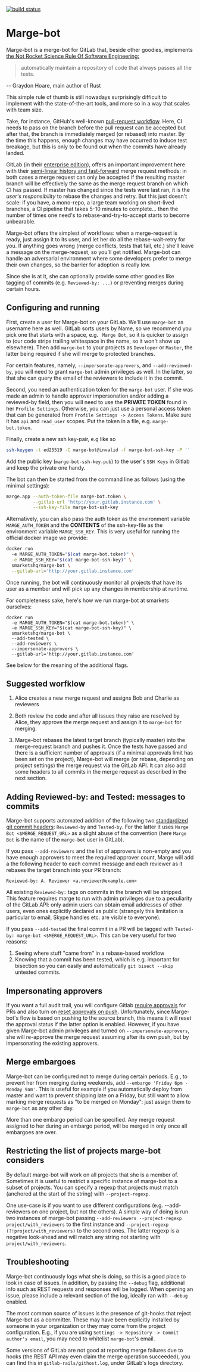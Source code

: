 [![build status](https://travis-ci.org/smarkets/marge-bot.png?branch=master)](https://travis-ci.org/smarkets/marge-bot)

# Marge-bot

Marge-bot is a merge-bot for GitLab that, beside other goodies,
implements
[the Not Rocket Science Rule Of Software Engineering:](http://graydon2.dreamwidth.org/1597.html)

> automatically maintain a repository of code that always passes all the tests.

-- Graydon Hoare, main author of Rust

This simple rule of thumb is still nowadays surprisingly difficult to implement
with the state-of-the-art tools, and more so in a way that scales with team
size.

Take, for instance, GitHub's well-known
[pull-request workflow](https://help.github.com/categories/collaborating-with-issues-and-pull-requests).
Here, CI needs to pass on the branch before the pull request can be accepted but
after that, the branch is immediately merged (or rebased) into master. By the
time this happens, enough changes may have occurred to induce test breakage, but
this is only to be found out when the commits have already landed.

GitLab (in their [enterprise edition](https://about.gitlab.com/products/)),
offers an important improvement here with
their
[semi-linear history and fast-forward](https://docs.gitlab.com/ee/user/project/merge_requests/) merge
request methods: in both cases a merge request can only be accepted if the
resulting master branch will be effectively the same as the merge request branch
on which CI has passed. If master has changed since the tests were last ran, it
is the *user's responsibility* to rebase the changes and retry. But this just
doesn't scale: if you have, a mono-repo, a large team working on short-lived
branches, a CI pipeline that takes 5-10 minutes to complete... then the number
of times one need's to rebase-and-try-to-accept starts to become unbearable.

Marge-bot offers the simplest of workflows: when a merge-request is ready, just
assign it to its user, and let her do all the rebase-wait-retry for you. If
anything goes wrong (merge conflicts, tests that fail, etc.) she'll leave a
message on the merge-request, so you'll get notified. Marge-bot can handle an
adversarial environment where some developers prefer to merge their own changes,
so the barrier for adoption is really low.

Since she is at it, she can optionally provide some other goodies like tagging
of commits (e.g. `Reviewed-by: ...`) or preventing merges during certain hours.


## Configuring and running

First, create a user for Marge-bot on your GitLab. We'll use `marge-bot` as
username here as well. GitLab sorts users by Name, so we recommend you pick one
that starts with a space, e.g. ` Marge Bot`, so it is quicker to assign to (our
code strips trailing whitespace in the name, so it won't show up elsewhere).
Then add `marge-bot` to your projects as `Developer` or `Master`, the latter
being required if she will merge to protected branches.

For certain features, namely, `--impersonate-approvers`, and
`--add-reviewed-by`, you will need to grant `marge-bot` admin privileges as
well. In the latter, so that she can query the email of the reviewers to include
it in the commit.

Second, you need an authentication token for the `marge-bot` user. If she was
made an admin to handle approver impersonation and/or adding a reviewed-by
field, then you will need to use the **PRIVATE TOKEN** found in her `Profile
Settings`. Otherwise, you can just use a personal access token that can be
generated from `Profile Settings -> Access Tokens`. Make sure it has `api` and
`read_user` scopes. Put the token in a file, e.g. `marge-bot.token`.

Finally, create a new ssh key-pair, e.g like so

```bash
ssh-keygen -t ed25519 -C marge-bot@invalid -f marge-bot-ssh-key -P ''
```

Add the public key (`marge-bot-ssh-key.pub`) to the user's `SSH Keys` in Gitlab
and keep the private one handy.

The bot can then be started from the command line as follows (using the minimal settings):
```bash
marge.app --auth-token-file marge-bot.token \
          --gitlab-url 'http://your.gitlab.instance.com' \
          --ssh-key-file marge-bot-ssh-key
```

Alternatively, you can also pass the auth token as the environment variable
`MARGE_AUTH_TOKEN` and the **CONTENTS** of the ssh-key-file as the environment
variable `MARGE_SSH_KEY`. This is very useful for running the official docker
image we provide:

```bash
docker run
  -e MARGE_AUTH_TOKEN="$(cat marge-bot.token)" \
  -e MARGE_SSH_KEY="$(cat marge-bot-ssh-key)" \
  smarketshq/marge-bot \
  --gitlab-url='http://your.gitlab.instance.com'
```

Once running, the bot will continuously monitor all projects that have its user
as a member and will pick up any changes in membership at runtime.

For completeness sake, here's how we run marge-bot at smarkets ourselves:
```
docker run
  -e MARGE_AUTH_TOKEN="$(cat marge-bot.token)" \
  -e MARGE_SSH_KEY="$(cat marge-bot-ssh-key)" \
  smarketshq/marge-bot \
  --add-tested \
  --add-reviewers \
  --impersonate-approvers \
  --gitlab-url='http://your.gitlab.instance.com'
```

See below for the meaning of the additional flags.

## Suggested worfklow
1. Alice creates a new merge request and assigns Bob and Charlie as reviewers

2. Both review the code and after all issues they raise are resolved by Alice,
   they approve the merge request and assign it to `marge-bot` for merging.

3. Marge-bot rebases the latest target branch (typically master) into the
   merge-request branch and pushes it. Once the tests have passed and there is a
   sufficient number of approvals (if a minimal approvals limit has been set on
   the project), Marge-bot will merge (or rebase, depending on project settings)
   the merge request via the GitLab API. It can also add some headers to all
   commits in the merge request as described in the next section.


## Adding Reviewed-by: and Tested: messages to commits
Marge-bot supports automated addition of the following
two [standardized git commit headers](https://www.kernel.org/doc/html/v4.11/process/submitting-patches.html#using-reported-by-tested-by-reviewed-by-suggested-by-and-fixes):
`Reviewed-by` and `Tested-by`. For the latter it uses `Marge Bot
<$MERGE_REQUEST_URL>` as a slight abuse of the convention (here `Marge Bot` is
the name of the `marge-bot` user in GitLab).

If you pass `--add-reviewers` and the list of approvers is non-empty and you
have enough approvers to meet the required approver count, Marge will add a the
following header to each commit message and each reviewer as it rebases the
target branch into your PR branch:

```
Reviewed-by: A. Reviewer <a.reviewer@example.com>
```

All existing `Reviewed-by:` tags on commits in the branch will be stripped. This
feature requires marge to run with admin privileges due to a peculiarity of the
GitLab API: only admin users can obtain email addresses of other users, even
ones explicitly declared as public (strangely this limitation is particular to
email, Skype handles etc. are visible to everyone).

If you pass `--add-tested` the final commit in a PR will be tagged with
`Tested-by: marge-bot <$MERGE_REQUEST_URL>`. This can be very useful for two
reasons:

1. Seeing where stuff "came from" in a rebase-based workflow
2. Knowing that a commit has been tested, which is e.g. important for bisection
   so you can easily and automatically `git bisect --skip` untested commits.

## Impersonating approvers
If you want a full audit trail, you will configure Gitlab
[require approvals](https://docs.gitlab.com/ee/user/project/merge_requests/merge_request_approvals.html#approvals-required)
for PRs and also turn on
[reset approvals on push](https://docs.gitlab.com/ee/user/project/merge_requests/merge_request_approvals.html#reset-approvals-on-push).
Unfortunately, since Marge-bot's flow is based on pushing to the source branch, this
means it will reset the approval status if the latter option is enabled.
However, if you have given Marge-bot admin privileges and turned on
`--impersonate-approvers`, she will re-approve the merge request assuming after its own
push, but by impersonating the existing approvers.

## Merge embargoes

Marge-bot can be configured not to merge during certain periods. E.g., to prevent
her from merging during weekends, add `--embargo 'Friday 6pm - Monday 9am'`.
This is useful for example if you automatically deploy from master and want to
prevent shipping late on a Friday, but still want to allow marking merge requests as
"to be merged on Monday": just assign them to `marge-bot` as any other day.

More than one embargo period can be specified. Any merge request assigned to her
during an embargo period, will be merged in only once all embargoes are over.

## Restricting the list of projects marge-bot considers

By default marge-bot will work on all projects that she is a member of.
Sometimes it is useful to restrict a specific instance of marge-bot to a subset
of projects. You can specify a regexp that projects must match (anchored at the
start of the string) with `--project-regexp`.

One use-case is if you want to use different configurations (e.g.
--add-reviewers on one project, but not the others). A simple way of doing is
run two instances of marge-bot passing `--add-reviewers --project-regexp
project/with_reviewers` to the first instance and `--project-regexp
(?!project/with_reviewers)` to the second ones. The latter regexp is a negative
look-ahead and will match any string not starting with `project/with_reviewers`.

## Troubleshooting

Marge-bot continuously logs what she is doing, so this is a good place to look
in case of issues. In addition, by passing the `--debug` flag, additional info
such as REST requests and responses will be logged. When opening an issue,
please include a relevant section of the log, ideally ran with `--debug` enabled.

The most common source of issues is the presence of git-hooks that reject
Marge-bot as a committer. These may have been explicitly installed by someone in
your organization or they may come from the project configuration. E.g., if you
are using `Settings -> Repository -> Commit author's email`, you may need to
whitelist `marge-bot`'s email.

Some versions of GitLab are not good at reporting merge failures due to hooks
(the REST API may even claim the merge operation succeeded), you can find
this in `gitlab-rails/githost.log`, under GitLab's logs directory.
